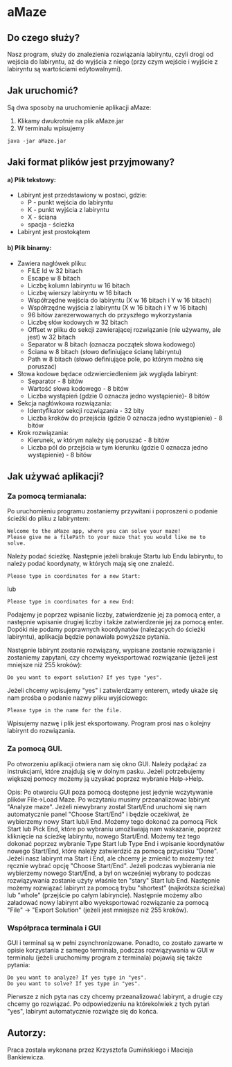 # aMaze
## Do czego służy?

Nasz program, służy do znalezienia rozwiązania labiryntu, czyli drogi od wejścia
do labiryntu, aż do wyjścia z niego (przy czym wejście i wyjście z labiryntu są wartościami edytowalnymi).

## Jak uruchomić?

Są dwa sposoby na uruchomienie aplikacji aMaze:

1. Klikamy dwukrotnie na plik aMaze.jar
2. W terminalu wpisujemy
```
java -jar aMaze.jar
```

## Jaki format plików jest przyjmowany?

#### a) Plik tekstowy:
- Labirynt jest przedstawiony w postaci, gdzie:
   - P - punkt wejścia do labiryntu
   - K - punkt wyjścia z labiryntu
   - X - ściana
   - spacja - ścieżka  
- Labirynt jest prostokątem

#### b) Plik binarny:
- Zawiera nagłówek pliku:
  - FILE Id w 32 bitach
  - Escape w 8 bitach
  - Liczbę kolumn labiryntu w 16 bitach
  - Liczbę wierszy labiryntu w 16 bitach
  - Współrzędne wejścia do labiryntu (X w 16 bitach i Y w 16 bitach)
  - Współrzędne wyjścia z labiryntu (X w 16 bitach i Y w 16 bitach)
  - 96 bitów zarezerwowanych do przyszłego wykorzystania
  - Liczbę słów kodowych w 32 bitach
  - Offset w pliku do sekcji zawierającej rozwiązanie (nie używamy, ale jest) w 32 bitach
  - Separator w 8 bitach (oznacza początek słowa kodowego)
  - Ściana w 8 bitach (słowo definiujące ścianę labiryntu)
  - Path w 8 bitach (słowo definiujące pole, po którym można się poruszać)
- Słowa kodowe będace odzwierciedleniem jak wygląda labirynt:
  - Separator - 8 bitów
  - Wartość słowa kodowego - 8 bitów
  - Liczba wystąpień (gdzie 0 oznacza jedno wystąpienie)- 8 bitów
- Sekcja nagłówkowa rozwiązania:
  - Identyfikator sekcji rozwiązania - 32 bity
  - Liczba kroków do przejścia (gdzie 0 oznacza jedno wystąpienie) - 8 bitów
- Krok rozwiązania:
  - Kierunek, w którym należy się poruszać - 8 bitów
  - Liczba pól do przejścia w tym kierunku (gdzie 0 oznacza jedno wystąpienie) - 8 bitów

## Jak używać aplikacji?

### Za pomocą termianala:
Po uruchomieniu programu zostaniemy przywitani i poproszeni o podanie ścieżki do pliku z labiryntem:
```
Welcome to the aMaze app, where you can solve your maze!
Please give me a filePath to your maze that you would like me to solve.
```
Należy podać ścieżkę.
Następnie jeżeli brakuje Startu lub Endu labiryntu, to należy podać koordynaty, w których mają się one znaleźć.
```
Please type in coordinates for a new Start:
```
lub 
```
Please type in coordinates for a new End:
```
Podajemy je poprzez wpisanie liczby, zatwierdzenie jej za pomocą enter, a następnie wpisanie drugiej liczby i także zatwierdzenie jej za pomocą enter.
Dopóki nie podamy poprawnych koordynatów (należących do ścieżki labiryntu), aplikacja będzie ponawiała powyższe pytania.

Następnie labirynt zostanie rozwiązany, wypisane zostanie rozwiązanie i zostaniemy zapytani, czy chcemy wyeksportować rozwiązanie (jeżeli jest mniejsze niż 255 kroków):
```
Do you want to export solution? If yes type "yes".
```
Jeżeli chcemy wpisujemy "yes" i zatwierdzamy enterem, wtedy ukaże się nam prośba o podanie nazwy pliku wyjściowego:
```
Please type in the name for the file.
```
Wpisujemy nazwę i plik jest eksportowany. Program prosi nas o kolejny labirynt do rozwiązania.

### Za pomocą GUI.
Po otworzeniu aplikacji otwiera nam się okno GUI. Należy podążać za instrukcjami, które znajdują się w dolnym pasku. Jeżeli potrzebujemy większej pomocy możemy ją uzyskać poprzez wybranie Help->Help.

Opis:
Po otwarciu GUI poza pomocą dostępne jest jedynie wczytywanie plików File->Load Maze. Po wczytaniu musimy przeanalizowac labirynt "Analyze maze". Jeżeli niewybrany został Start/End uruchomi się nam automatycznie panel "Choose Start/End" i będzie oczekiwał, że wybierzemy nowy Start lub/i End. Możemy tego dokonać za pomocą Pick Start lub Pick End, które po wybraniu umożliwiają nam wskazanie, poprzez kliknięcie na ścieżkę labiryntu, nowego Start/End. Możemy też tego dokonać poprzez wybranie Type Start lub Type End i wpisanie koordynatów nowego Start/End, które należy zatwierdzić za pomocą przycisku "Done". Jeżeli nasz labirynt ma Start i End, ale chcemy je zmienić to możemy też ręcznie wybrać opcję "Choose Start/End". Jeżeli podczas wybierania nie wybierzemy nowego Start/End, a był on wcześniej wybrany to podczas rozwiązywania zostanie użyty właśnie ten "stary" Start lub End. Następnie możemy rozwiązać labirynt za pomocą trybu "shortest" (najkrótsza ścieżka) lub "whole" (przejście po całym labiryncie). Następnie możemy albo załadować nowy labirynt albo wyeksportować rozwiązanie za pomocą "File" -> "Export Solution" (jeżeli jest mniejsze niż 255 kroków).

### Współpraca terminala i GUI
GUI i terminal są w pełni zsynchronizowane. Ponadto, co zostało zawarte w opisie korzystania z samego terminala, podczas rozwiązywania w GUI w terminalu (jeżeli uruchomimy program z terminala) pojawią się także pytania:
```
Do you want to analyze? If yes type in "yes".
Do you want to solve? If yes type in "yes".
```
Pierwsze z nich pyta nas czy chcemy przeanalizować labirynt, a drugie czy chcemy go rozwiązać. Po odpowiedzeniu na którekolwiek z tych pytań "yes", labirynt automatycznie rozwiąże się do końca.

## Autorzy:
Praca została wykonana przez Krzysztofa Gumińskiego i Macieja Bankiewicza.
